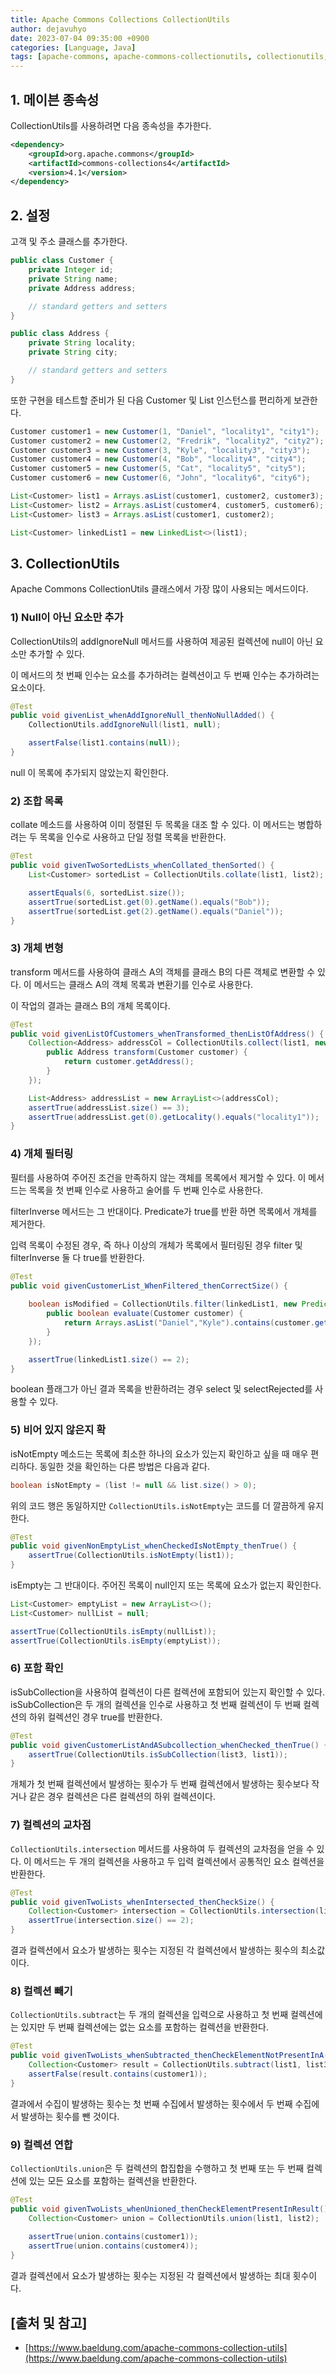 ```yaml
---
title: Apache Commons Collections CollectionUtils
author: dejavuhyo
date: 2023-07-04 09:35:00 +0900
categories: [Language, Java]
tags: [apache-commons, apache-commons-collectionutils, collectionutils, 아파치-커먼즈]
---
```


## 1. 메이븐 종속성
CollectionUtils를 사용하려면 다음 종속성을 추가한다.

```xml
<dependency>
    <groupId>org.apache.commons</groupId>
    <artifactId>commons-collections4</artifactId>
    <version>4.1</version>
</dependency>
```

## 2. 설정
고객 및 주소 클래스를 추가한다.

```java
public class Customer {
    private Integer id;
    private String name;
    private Address address;

    // standard getters and setters
}

public class Address {
    private String locality;
    private String city;

    // standard getters and setters
}
```

또한 구현을 테스트할 준비가 된 다음 Customer 및 List 인스턴스를 편리하게 보관한다.

```java
Customer customer1 = new Customer(1, "Daniel", "locality1", "city1");
Customer customer2 = new Customer(2, "Fredrik", "locality2", "city2");
Customer customer3 = new Customer(3, "Kyle", "locality3", "city3");
Customer customer4 = new Customer(4, "Bob", "locality4", "city4");
Customer customer5 = new Customer(5, "Cat", "locality5", "city5");
Customer customer6 = new Customer(6, "John", "locality6", "city6");

List<Customer> list1 = Arrays.asList(customer1, customer2, customer3);
List<Customer> list2 = Arrays.asList(customer4, customer5, customer6);
List<Customer> list3 = Arrays.asList(customer1, customer2);

List<Customer> linkedList1 = new LinkedList<>(list1);
```

## 3. CollectionUtils
Apache Commons CollectionUtils 클래스에서 가장 많이 사용되는 메서드이다.

### 1) Null이 아닌 요소만 추가
CollectionUtils의 addIgnoreNull 메서드를 사용하여 제공된 컬렉션에 null이 아닌 요소만 추가할 수 있다.

이 메서드의 첫 번째 인수는 요소를 추가하려는 컬렉션이고 두 번째 인수는 추가하려는 요소이다.

```java
@Test
public void givenList_whenAddIgnoreNull_thenNoNullAdded() {
    CollectionUtils.addIgnoreNull(list1, null);

    assertFalse(list1.contains(null));
}
```

null 이 목록에 추가되지 않았는지 확인한다.

### 2) 조합 목록
collate 메소드를 사용하여 이미 정렬된 두 목록을 대조 할 수 있다. 이 메서드는 병합하려는 두 목록을 인수로 사용하고 단일 정렬 목록을 반환한다.

```java
@Test
public void givenTwoSortedLists_whenCollated_thenSorted() {
    List<Customer> sortedList = CollectionUtils.collate(list1, list2);

    assertEquals(6, sortedList.size());
    assertTrue(sortedList.get(0).getName().equals("Bob"));
    assertTrue(sortedList.get(2).getName().equals("Daniel"));
}
```

### 3) 개체 변형
transform 메서드를 사용하여 클래스 A의 객체를 클래스 B의 다른 객체로 변환할 수 있다. 이 메서드는 클래스 A의 객체 목록과 변환기를 인수로 사용한다.

이 작업의 결과는 클래스 B의 개체 목록이다.

```java
@Test
public void givenListOfCustomers_whenTransformed_thenListOfAddress() {
    Collection<Address> addressCol = CollectionUtils.collect(list1, new Transformer<Customer, Address>() {
        public Address transform(Customer customer) {
            return customer.getAddress();
        }
    });

    List<Address> addressList = new ArrayList<>(addressCol);
    assertTrue(addressList.size() == 3);
    assertTrue(addressList.get(0).getLocality().equals("locality1"));
}
```

### 4) 개체 필터링
필터를 사용하여 주어진 조건을 만족하지 않는 객체를 목록에서 제거할 수 있다. 이 메서드는 목록을 첫 번째 인수로 사용하고 술어를 두 번째 인수로 사용한다.

filterInverse 메서드는 그 반대이다. Predicate가 true를 반환 하면 목록에서 개체를 제거한다.

입력 목록이 수정된 경우, 즉 하나 이상의 개체가 목록에서 필터링된 경우 filter 및 filterInverse 둘 다 true를 반환한다.

```java
@Test
public void givenCustomerList_WhenFiltered_thenCorrectSize() {
    
    boolean isModified = CollectionUtils.filter(linkedList1, new Predicate<Customer>() {
        public boolean evaluate(Customer customer) {
            return Arrays.asList("Daniel","Kyle").contains(customer.getName());
        }
    });

    assertTrue(linkedList1.size() == 2);
}
```

boolean 플래그가 아닌 결과 목록을 반환하려는 경우 select 및 selectRejected를 사용할 수 있다.

### 5) 비어 있지 않은지 확
isNotEmpty 메소드는 목록에 최소한 하나의 요소가 있는지 확인하고 싶을 때 매우 편리하다. 동일한 것을 확인하는 다른 방법은 다음과 같다.

```java
boolean isNotEmpty = (list != null && list.size() > 0);
```

위의 코드 행은 동일하지만 `CollectionUtils.isNotEmpty`는 코드를 더 깔끔하게 유지한다.

```java
@Test
public void givenNonEmptyList_whenCheckedIsNotEmpty_thenTrue() {
    assertTrue(CollectionUtils.isNotEmpty(list1));
}
```

isEmpty는 그 반대이다. 주어진 목록이 null인지 또는 목록에 요소가 없는지 확인한다.

```java
List<Customer> emptyList = new ArrayList<>();
List<Customer> nullList = null;

assertTrue(CollectionUtils.isEmpty(nullList));
assertTrue(CollectionUtils.isEmpty(emptyList));
```

### 6) 포함 확인
isSubCollection을 사용하여 컬렉션이 다른 컬렉션에 포함되어 있는지 확인할 수 있다. isSubCollection은 두 개의 컬렉션을 인수로 사용하고 첫 번째 컬렉션이 두 번째 컬렉션의 하위 컬렉션인 경우 true를 반환한다.

```java
@Test
public void givenCustomerListAndASubcollection_whenChecked_thenTrue() {
    assertTrue(CollectionUtils.isSubCollection(list3, list1));
}
```

개체가 첫 번째 컬렉션에서 발생하는 횟수가 두 번째 컬렉션에서 발생하는 횟수보다 작거나 같은 경우 컬렉션은 다른 컬렉션의 하위 컬렉션이다.

### 7) 컬렉션의 교차점
`CollectionUtils.intersection` 메서드를 사용하여 두 컬렉션의 교차점을 얻을 수 있다. 이 메서드는 두 개의 컬렉션을 사용하고 두 입력 컬렉션에서 공통적인 요소 컬렉션을 반환한다.

```java
@Test
public void givenTwoLists_whenIntersected_thenCheckSize() {
    Collection<Customer> intersection = CollectionUtils.intersection(list1, list3);
    assertTrue(intersection.size() == 2);
}
```

결과 컬렉션에서 요소가 발생하는 횟수는 지정된 각 컬렉션에서 발생하는 횟수의 최소값이다.

### 8) 컬렉션 빼기
`CollectionUtils.subtract`는 두 개의 컬렉션을 입력으로 사용하고 첫 번째 컬렉션에는 있지만 두 번째 컬렉션에는 없는 요소를 포함하는 컬렉션을 반환한다.

```java
@Test
public void givenTwoLists_whenSubtracted_thenCheckElementNotPresentInA() {
    Collection<Customer> result = CollectionUtils.subtract(list1, list3);
    assertFalse(result.contains(customer1));
}
```

결과에서 수집이 발생하는 횟수는 첫 번째 수집에서 발생하는 횟수에서 두 번째 수집에서 발생하는 횟수를 뺀 것이다.

### 9) 컬렉션 연합
`CollectionUtils.union`은 두 컬렉션의 합집합을 수행하고 첫 번째 또는 두 번째 컬렉션에 있는 모든 요소를 ​​포함하는 컬렉션을 반환한다.

```java
@Test
public void givenTwoLists_whenUnioned_thenCheckElementPresentInResult() {
    Collection<Customer> union = CollectionUtils.union(list1, list2);
 
    assertTrue(union.contains(customer1));
    assertTrue(union.contains(customer4));
}
```

결과 컬렉션에서 요소가 발생하는 횟수는 지정된 각 컬렉션에서 발생하는 최대 횟수이다.

## [출처 및 참고]
* [https://www.baeldung.com/apache-commons-collection-utils](https://www.baeldung.com/apache-commons-collection-utils)
